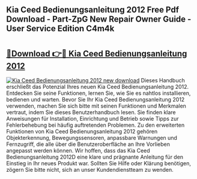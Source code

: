 ## Kia Ceed Bedienungsanleitung 2012 Free Pdf Download - Part-ZpG New Repair Owner Guide - User Service Edition C4m4k

# <h2><a href="http://df19xs6.blite.top/?on=Kia+Ceed+Bedienungsanleitung+2012">🔗Download 👉🔴 Kia Ceed Bedienungsanleitung 2012</a></h2>

[![Kia Ceed Bedienungsanleitung 2012 new download](https://i.imgur.com/lujVjoI.png)](http://df19xs6.blite.top/?on=Kia+Ceed+Bedienungsanleitung+2012)
Dieses Handbuch erschließt das Potenzial Ihres neuen Kia Ceed Bedienungsanleitung 2012. Entdecken Sie seine Funktionen, lernen Sie, wie Sie es nahtlos installieren, bedienen und warten. Bevor Sie Ihr Kia Ceed Bedienungsanleitung 2012 verwenden, machen Sie sich bitte mit seinen Funktionen und Merkmalen vertraut, indem Sie dieses Benutzerhandbuch lesen. Sie finden klare Anweisungen für Installation, Einrichtung und Betrieb sowie Tipps zur Fehlerbehebung bei häufig auftretenden Problemen. Zu den erweiterten Funktionen von Kia Ceed Bedienungsanleitung 2012 gehören Objekterkennung, Bewegungssensoren, anpassbare Warnungen und Fernzugriff, die alle über die Benutzeroberfläche an Ihre Vorlieben angepasst werden können. Wir hoffen, dass das Kia Ceed Bedienungsanleitung 2012D eine klare und prägnante Anleitung für den Einstieg in Ihr neues Produkt war. Sollten Sie Hilfe oder Klärung benötigen, zögern Sie bitte nicht, sich an unser Kundendienstteam zu wenden.
